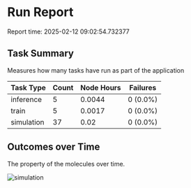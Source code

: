 # Run Report
Report time: 2025-02-12 09:02:54.732377

## Task Summary
Measures how many tasks have run as part of the application

| Task Type   |   Count |   Node Hours | Failures   |
|-------------|---------|--------------|------------|
| inference   |       5 |       0.0044 | 0 (0.0%)   |
| train       |       5 |       0.0017 | 0 (0.0%)   |
| simulation  |      37 |       0.02   | 0 (0.0%)   |

## Outcomes over Time
The property of the molecules over time.

![simulation](simulation-outputs.png)
